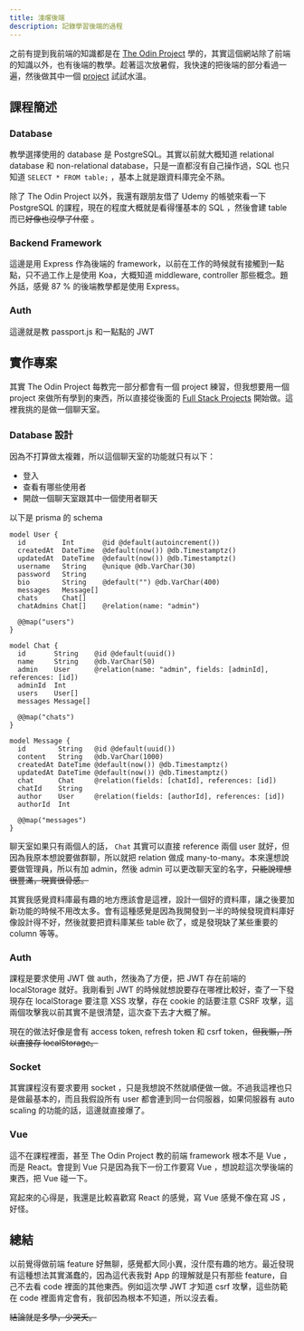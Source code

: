 ```yaml
---
title: 淺嚐後端
description: 記錄學習後端的過程
---
```


之前有提到我前端的知識都是在 [The Odin Project](https://www.theodinproject.com/dashboard) 學的，其實這個網站除了前端的知識以外，也有後端的教學。趁著這次放暑假，我快速的把後端的部分看過一遍，然後做其中一個 [project](https://www.theodinproject.com/lessons/nodejs-messaging-app) 試試水溫。

## 課程簡述

### Database

教學選擇使用的 database 是 PostgreSQL。其實以前就大概知道 relational database 和 non-relational database，只是一直都沒有自己操作過，SQL 也只知道 `SELECT * FROM table;` ，基本上就是跟資料庫完全不熟。

除了 The Odin Project 以外，我還有跟朋友借了 Udemy 的帳號來看一下 PostgreSQL 的課程，現在的程度大概就是看得懂基本的 SQL ，然後會建 table 而已~~好像也沒學了什麼~~ 。

### Backend Framework

這邊是用 Express 作為後端的 framework，以前在工作的時候就有接觸到一點點，只不過工作上是使用 Koa，大概知道 middleware, controller 那些概念。題外話，感覺 87 % 的後端教學都是使用 Express。

### Auth

這邊就是教 passport.js 和一點點的 JWT

## 實作專案

其實 The Odin Project 每教完一部分都會有一個 project 練習，但我想要用一個 project 來做所有學到的東西，所以直接從後面的 [Full Stack Projects](https://www.theodinproject.com/paths/full-stack-javascript/courses/nodejs#full-stack-projects) 開始做。這裡我挑的是做一個聊天室。

### Database 設計

因為不打算做太複雜，所以這個聊天室的功能就只有以下：

- 登入
- 查看有哪些使用者
- 開啟一個聊天室跟其中一個使用者聊天

以下是 prisma 的 schema

```prisma
model User {
  id         Int       @id @default(autoincrement())
  createdAt  DateTime  @default(now()) @db.Timestamptz()
  updatedAt  DateTime  @default(now()) @db.Timestamptz()
  username   String    @unique @db.VarChar(30)
  password   String
  bio        String    @default("") @db.VarChar(400)
  messages   Message[]
  chats      Chat[]
  chatAdmins Chat[]    @relation(name: "admin")

  @@map("users")
}

model Chat {
  id       String    @id @default(uuid())
  name     String    @db.VarChar(50)
  admin    User      @relation(name: "admin", fields: [adminId], references: [id])
  adminId  Int
  users    User[]
  messages Message[]

  @@map("chats")
}

model Message {
  id        String   @id @default(uuid())
  content   String   @db.VarChar(1000)
  createdAt DateTime @default(now()) @db.Timestamptz()
  updatedAt DateTime @default(now()) @db.Timestamptz()
  chat      Chat     @relation(fields: [chatId], references: [id])
  chatId    String
  author    User     @relation(fields: [authorId], references: [id])
  authorId  Int

  @@map("messages")
}
```

聊天室如果只有兩個人的話， `Chat` 其實可以直接 reference 兩個 user 就好，但因為我原本想說要做群聊，所以就把 relation 做成 many-to-many。本來還想說要做管理員，所以有加 admin，然後 admin 可以更改聊天室的名字，~~只能說理想很豐滿，現實很骨感。~~

其實我感覺資料庫最有趣的地方應該會是這裡，設計一個好的資料庫，讓之後要加新功能的時候不用改太多。會有這種感覺是因為我開發到一半的時候發現資料庫好像設計得不好，然後就要把資料庫某些 table 砍了，或是發現缺了某些重要的 column 等等。

### Auth

課程是要求使用 JWT 做 auth，然後為了方便，把 JWT 存在前端的 localStorage 就好。我剛看到 JWT 的時候就想說要存在哪裡比較好，查了一下發現存在 localStorage 要注意 XSS 攻擊，存在 cookie 的話要注意 CSRF 攻擊，這兩個攻擊我以前其實不是很清楚，這次查下去才大概了解。

現在的做法好像是會有 access token, refresh token 和 csrf token，~~但我懶，所以直接存 localStorage。~~

### Socket

其實課程沒有要求要用 socket ，只是我想說不然就順便做一做。不過我這裡也只是做最基本的，而且我假設所有 user 都會連到同一台伺服器，如果伺服器有 auto scaling 的功能的話，這邊就直接爆了。

### Vue

這不在課程裡面，甚至 The Odin Project 教的前端 framework 根本不是 Vue ，而是 React。會提到 Vue 只是因為我下一份工作要寫 Vue ，想說趁這次學後端的東西，把 Vue 碰一下。

寫起來的心得是，我還是比較喜歡寫 React 的感覺，寫 Vue 感覺不像在寫 JS ，好怪。

## 總結

以前覺得做前端 feature 好無聊，感覺都大同小異，沒什麼有趣的地方。最近發現有這種想法其實滿蠢的，因為這代表我對 App 的理解就是只有那些 feature，自己不去看 code 裡面的其他東西。例如這次學 JWT 才知道 csrf 攻擊，這些防範在 code 裡面肯定會有，我卻因為根本不知道，所以沒去看。

~~結論就是多學，少哭夭。~~
